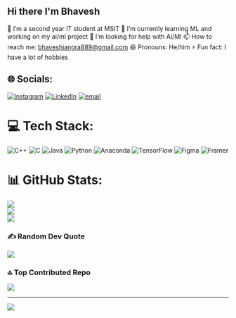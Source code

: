 ## Hi there I'm Bhavesh

 🔭 I’m a second year IT student at MSIT
 🌱 I’m currently learning ML and working on my ai/ml project
 🤔 I’m looking for help with Ai/Ml
 📫 How to reach me: bhaveshjangra889@gmail.com
 😄 Pronouns: He/him
 ⚡ Fun fact: I have a lot of hobbies

## 🌐 Socials:
[![Instagram](https://img.shields.io/badge/Instagram-%23E4405F.svg?logo=Instagram&logoColor=white)](https://instagram.com/is.that_bhavesh) [![LinkedIn](https://img.shields.io/badge/LinkedIn-%230077B5.svg?logo=linkedin&logoColor=white)](https://linkedin.com/in/www.linkedin.com/in/bhavesh-jangra-a39a90292) [![email](https://img.shields.io/badge/Email-D14836?logo=gmail&logoColor=white)](mailto:bhaveshjangra889@gmail.com) 

# 💻 Tech Stack:
![C++](https://img.shields.io/badge/c++-%2300599C.svg?style=for-the-badge&logo=c%2B%2B&logoColor=white) ![C](https://img.shields.io/badge/c-%2300599C.svg?style=for-the-badge&logo=c&logoColor=white) ![Java](https://img.shields.io/badge/java-%23ED8B00.svg?style=for-the-badge&logo=openjdk&logoColor=white) ![Python](https://img.shields.io/badge/python-3670A0?style=for-the-badge&logo=python&logoColor=ffdd54) ![Anaconda](https://img.shields.io/badge/Anaconda-%2344A833.svg?style=for-the-badge&logo=anaconda&logoColor=white) ![TensorFlow](https://img.shields.io/badge/TensorFlow-%23FF6F00.svg?style=for-the-badge&logo=TensorFlow&logoColor=white) ![Figma](https://img.shields.io/badge/figma-%23F24E1E.svg?style=for-the-badge&logo=figma&logoColor=white) ![Framer](https://img.shields.io/badge/Framer-black?style=for-the-badge&logo=framer&logoColor=blue)
# 📊 GitHub Stats:
![](https://github-readme-stats.vercel.app/api?username=Bhavesh2123&theme=shadow_blue&hide_border=true&include_all_commits=false&count_private=false)<br/>
![](https://nirzak-streak-stats.vercel.app/?user=Bhavesh2123&theme=shadow_blue&hide_border=true)<br/>
![](https://github-readme-stats.vercel.app/api/top-langs/?username=Bhavesh2123&theme=shadow_blue&hide_border=true&include_all_commits=false&count_private=false&layout=compact)

### ✍️ Random Dev Quote
![](https://quotes-github-readme.vercel.app/api?type=horizontal&theme=radical)

### 🔝 Top Contributed Repo
![](https://github-contributor-stats.vercel.app/api?username=Bhavesh2123&limit=5&theme=dark&combine_all_yearly_contributions=true)

---
[![](https://visitcount.itsvg.in/api?id=Bhavesh2123&icon=0&color=0)](https://visitcount.itsvg.in)

<!-- Proudly created with GPRM ( https://gprm.itsvg.in ) -->

